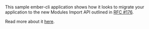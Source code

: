 This sample ember-cli application shows how it looks to migrate your application to the new Modules Import API outlined in [RFC #176](https://github.com/emberjs/rfcs/blob/master/text/0176-javascript-module-api.md#reducing-load-time).

Read more about it [here](https://medium.com/@Dhaulagiri/embers-javascript-modules-api-b4483782f329).
